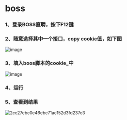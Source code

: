 # boss
### 1、登录BOSS直聘，按下F12键  
### 2、随意选择其中一个接口，copy cookie值，如下图  
![image](https://user-images.githubusercontent.com/21275254/207217418-9e9d4257-d9f7-4fc5-8810-7d6e88770f86.png)  
### 3、填入boos脚本的cookie_中  
![image](https://user-images.githubusercontent.com/21275254/207217475-47b6924c-824e-4706-bd3c-1a91003d5fae.png)  
### 4、运行  
### 5、查看到结果  
![2cc27ebc0e46ebe71ac152d3fd237c3](https://user-images.githubusercontent.com/21275254/207217492-b36dbba2-a662-4a34-abd6-147f743638ba.png)  
